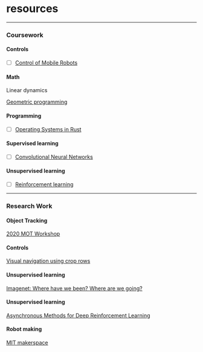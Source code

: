 # resources
--------------------------------------------------------------------------------------------------------------------------------
### Coursework
#### Controls
- [ ] [Control of Mobile Robots](https://www.coursera.org/learn/mobile-robot?)

#### Math
Linear dynamics 

[Geometric programming](https://gpkit.readthedocs.io/en/latest/gp101.html#why-are-gps-special)

#### Programming
- [ ] [Operating Systems in Rust](https://github.com/dddrrreee/cs140e-20win/)

#### Supervised learning
- [ ] [Convolutional Neural Networks](https://www.coursera.org/learn/convolutional-neural-networks?specialization=deep-learning)

#### Unsupervised learning
- [ ] [Reinforcement learning](https://youtu.be/Nd1-UUMVfz4)

--------------------------------------------------------------------------------------------------------------------------------
### Research Work
#### Object Tracking
[2020 MOT Workshop](https://motchallenge.net/workshops/bmtt2020/)

#### Controls
[Visual navigation using crop rows](https://arxiv.org/pdf/1909.12754.pdf)

#### Unsupervised learning 
[Imagenet: Where have we been? Where are we going?](https://www.youtube.com/watch?v=jYvBmJo7qjc)

#### Unsupervised learning 
[Asynchronous Methods for Deep Reinforcement Learning](https://arxiv.org/pdf/1602.01783.pdf)

#### Robot making
[MIT makerspace](http://miters.mit.edu/projects/)


